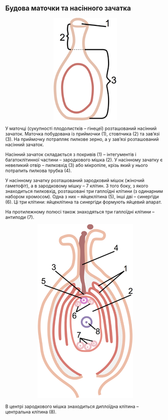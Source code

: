 Будова маточки та насінного зачатка
-----------------------------------

<div align="center">
<img src="2.jpeg" width="200">
</div>

У маточці (сукупності плодолистків – гінецеї) розташований насінний
зачаток. Маточка побудована із приймочки (1), стовпчика (2) та зав’язі
(3). На приймочку потрапляє пилкове зерно, а у зав’язі розташований
насінний зачаток.


Насінний зачаток складається з <span class="p1">покривів</span> (1) – <span class="p1">інтегументів</span> і
<span class="p1">багатоклітинної частини</span> – зародкового мішка (2). У насінному зачатку
є невеликий отвір – <span class="p1">пилковхід</span> (3) або <span class="p1">мікропіле</span>, крізь який у
нього потрапить пилкова трубка (4).

У насінному зачатку розташований зародковий мішок (жіночий гаметофіт), а
в зародковому мішку – 7 клітин. З того боку, з якого знаходиться
пилковхід, розташовані <span class="p1">три гаплоїдні клітини</span> (з одинарним набором
хромосом). Одна з них – <span class="p1">яйцеклітина</span> (5), інші дві – <span class="p1">синергіди</span>
(6). Ці три клітини: яйцеклітина та синергіди формують яйцевий апарат.

На протилежному полюсі також знаходяться три гаплоїдні клітини –
<span class="p1">антиподи</span> (7). 

<div align="center">
<img src="3.jpeg" width="300">
</div>

В центрі зародкового мішка знаходиться диплоїдна клітина – центральна клітина (8).
